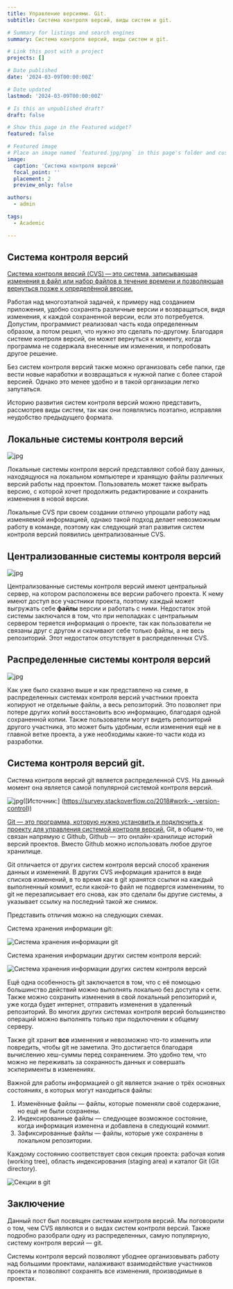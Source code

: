 ```yaml
---
title: Управление версиями. Git.
subtitle: Система контроля версий, виды систем и git.

# Summary for listings and search engines
summary: Система контроля версий, виды систем и git.

# Link this post with a project
projects: []

# Date published
date: '2024-03-09T00:00:00Z'

# Date updated
lastmod: '2024-03-09T00:00:00Z'

# Is this an unpublished draft?
draft: false

# Show this page in the Featured widget?
featured: false

# Featured image
# Place an image named `featured.jpg/png` in this page's folder and customize its options here.
image:
  caption: 'Система контроля версий'
  focal_point: ''
  placement: 2
  preview_only: false

authors:
  - admin

tags:
  - Academic

---
```



## Система контроля версий

[Система контроля версий (CVS) — это система, записывающая изменения в файл или набор файлов в течение времени и позволяющая вернуться позже к определённой версии. ](https://git-scm.com/book/ru/v2/%D0%92%D0%B2%D0%B5%D0%B4%D0%B5%D0%BD%D0%B8%D0%B5-%D0%9E-%D1%81%D0%B8%D1%81%D1%82%D0%B5%D0%BC%D0%B5-%D0%BA%D0%BE%D0%BD%D1%82%D1%80%D0%BE%D0%BB%D1%8F-%D0%B2%D0%B5%D1%80%D1%81%D0%B8%D0%B9)

Работая над многоэтапной задачей, к примеру над созданием приложения, удобно сохранять различные версии и возвращаться, видя изменения, к каждой сохраненной версии, если это потребуется. Допустим, программист реализовал часть кода определенным образом, а потом решил, что нужно это сделать по-другому. Благодаря системе контроля версий, он может вернуться к моменту, когда программа не содержала внесенные им изменения, и попробовать другое решение. 

Без систем контроля версий также можно организовать себе папки, где вести новые наработки и возвращаться к нужной папке с более старой версией. Однако это менее удобно и в такой организации легко запутаться.

Историю развития систем контроля версий можно представить, рассмотрев виды систем, так как они появлялись поэтапно, исправляя неудобство предыдущего формата.

## Локальные системы контроля версий

![jpg](локальный.jpg)

Локальные системы контроля версий представляют собой базу данных, находящуюся на локальном компьютере и хранящую файлы различных версий работы над проектом. Пользователь может также выбрать версию, с которой хочет продолжить редактирование и сохранить изменения в новой версии. 

Локальные CVS при своем создании отлично упрощали работу над изменяемой информацией, однако такой подход делает невозможным работу в команде, поэтому как следующий этап развития систем контроля версий появились централизованные CVS.


## Централизованные системы контроля версий

![jpg](централизованный.jpg)

Централизованные системы контроля версий имеют центральный сервер, на котором расположены все версии рабочего проекта. К нему имеют доступ все участники проекта, поэтому каждый может выгружать себе **файлы** версии и работать с ними. Недостаток этой системы заключался в том, что при неполадках с центральным сервером теряется информация о проекте, так как пользователи не связаны друг с другом и скачивают себе только файлы, а не весь репозиторий. Этот недостаток отсутствует в распределенных CVS.

## Распределенные системы контроля версий

![jpg](распределенный.jpg)

Как уже было сказано выше и как представлено на схеме, в распределенных системах контроля версий участники проекта копируют не отдельные файлы, а весь репозиторий. Это позволяет при потере других копий восстановить всю информацию, благодаря одной сохраненной копии. Также пользователи могут видеть репозиторий другого участника, это может быть удобным, если изменения ещё не в главной ветке проекта, а уже необходимы какие-то части кода из разработки. 

## Система контроля версий git.

Система контроля версий git является распределенной CVS. На данный момент она является самой популярной системой контроля версий.

![jpg](популярность.jpg)([Источник:] (https://survey.stackoverflow.co/2018#work-_-version-control))

[Git — это программа, которую нужно установить и подключить к проекту для управления системой контроля версий.](https://skillbox.ru/media/code/chto_takoe_git_obyasnyaem_na_skhemakh/) Git, в общем-то, не связан напрямую с Github, Github — это онлайн-хранилище историй версий проектов. Вместо Github можно использовать любое другое хранилище. 

Git отличается от других систем контроля версий способ хранения данных и изменений. В других CVS информация хранится в виде списков изменений, в то время как в git хранятся ссылки на каждый выполненный коммит, если какой-то файл не подвергся изменениям, то git не перезаписывает его снова, как это сделали бы другие системы, а указывает ссылку на последний такой же снимок. 

Представить отличия можно на следующих схемах.

Система хранения информации git:

![Система хранения информации git](https://git-scm.com/book/en/v2/images/snapshots.png)

Система хранения информации других систем контроля версий:

![Система хранения информации других систем контроля версий](https://git-scm.com/book/en/v2/images/deltas.png)

Ещё одна особенность git заключается в том, что с её помощью большинство действий можно выполнять локально без доступа к сети. Также можно сохранить изменения в свой локальный репозиторий и, уже когда будет интернет, отправить изменения в удаленный репозиторий. Во многих других системах контроля версий большинство операций можно выполнять только при подключении к общему серверу.

Также git хранит **все** изменения и невозможно что-то изменить или повредить, чтобы git не заметила. Это достигается благодаря вычислению хеш-суммы перед сохранением. Это удобно тем, что можно не переживать за сохранность данных и совершать эскперименты в изменениях.

Важной для работы информацией о git является знание о трёх основных состояниях, в которых могут находиться файлы:

1. Изменённые файлы — файлы, которые поменяли своё содержание, но ещё не были сохранены.
2. Индексированные файлы — следующее возможное состояние, когда информация изменена и добавлена в следующий коммит.
3. Зафиксированные файлы — файлы, которые уже сохранены в локальном репозитории.

Каждому состоянию соответствует своя секция проекта: рабочая копия (working tree), область индексирования (staging area) и каталог Git (Git directory).

![Секции в git](https://habrastorage.org/r/w1560/getpro/habr/upload_files/009/6e8/987/0096e89870c4f0fffd92c0983cbd5b02.png)


## Заключение

Данный пост был посвящен системам контроля версий. Мы поговорили о том, чем CVS являются и о видах систем контроля версий. Также подробно разобрали одну из распределенных, самую популярную, систему контроля версий — git. 

Системы контроля версий позволяют убоднее организовывать работу над большими проектами, налаживают взаимодействие участников проекта и позволяют сохранять все изменения, производимые в проектах.

